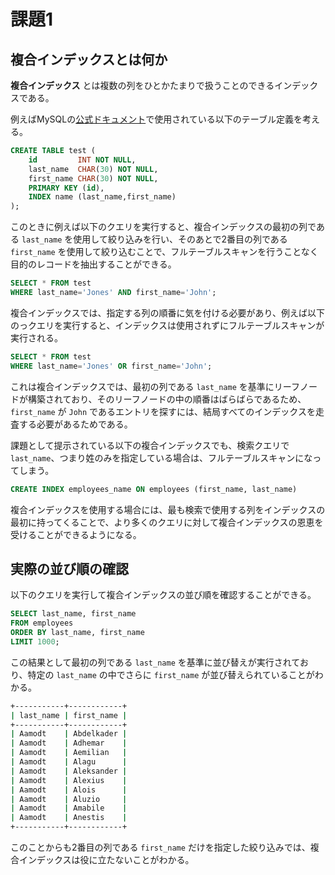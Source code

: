 # 課題1

<!-- START doctoc -->
<!-- END doctoc -->

## 複合インデックスとは何か

**複合インデックス** とは複数の列をひとかたまりで扱うことのできるインデックスである。

例えばMySQLの[公式ドキュメント](https://dev.mysql.com/doc/refman/8.0/en/multiple-column-indexes.html)で使用されている以下のテーブル定義を考える。

```sql
CREATE TABLE test (
    id         INT NOT NULL,
    last_name  CHAR(30) NOT NULL,
    first_name CHAR(30) NOT NULL,
    PRIMARY KEY (id),
    INDEX name (last_name,first_name)
);
```

このときに例えば以下のクエリを実行すると、複合インデックスの最初の列である `last_name` を使用して絞り込みを行い、そのあとで2番目の列である `first_name` を使用して絞り込むことで、フルテーブルスキャンを行うことなく目的のレコードを抽出することができる。

```sql
SELECT * FROM test
WHERE last_name='Jones' AND first_name='John';
```

複合インデックスでは、指定する列の順番に気を付ける必要があり、例えば以下のっクエリを実行すると、インデックスは使用されずにフルテーブルスキャンが実行される。

```sql
SELECT * FROM test
WHERE last_name='Jones' OR first_name='John';
```

これは複合インデックスでは、最初の列である `last_name` を基準にリーフノードが構築されており、そのリーフノードの中の順番はばらばらであるため、`first_name` が `John` であるエントリを探すには、結局すべてのインデックスを走査する必要があるためである。

課題として提示されている以下の複合インデックスでも、検索クエリで `last_name`、つまり姓のみを指定している場合は、フルテーブルスキャンになってしまう。

```sql
CREATE INDEX employees_name ON employees (first_name, last_name)
```

複合インデックスを使用する場合には、最も検索で使用する列をインデックスの最初に持ってくることで、より多くのクエリに対して複合インデックスの恩恵を受けることができるようになる。

## 実際の並び順の確認


以下のクエリを実行して複合インデックスの並び順を確認することができる。

```sql
SELECT last_name, first_name
FROM employees
ORDER BY last_name, first_name
LIMIT 1000;
```

この結果として最初の列である `last_name` を基準に並び替えが実行されており、特定の `last_name` の中でさらに `first_name` が並び替えられていることがわかる。

```bash
+-----------+------------+
| last_name | first_name |
+-----------+------------+
| Aamodt    | Abdelkader |
| Aamodt    | Adhemar    |
| Aamodt    | Aemilian   |
| Aamodt    | Alagu      |
| Aamodt    | Aleksander |
| Aamodt    | Alexius    |
| Aamodt    | Alois      |
| Aamodt    | Aluzio     |
| Aamodt    | Amabile    |
| Aamodt    | Anestis    |
+-----------+------------+
```

このことからも2番目の列である `first_name` だけを指定した絞り込みでは、複合インデックスは役に立たないことがわかる。
